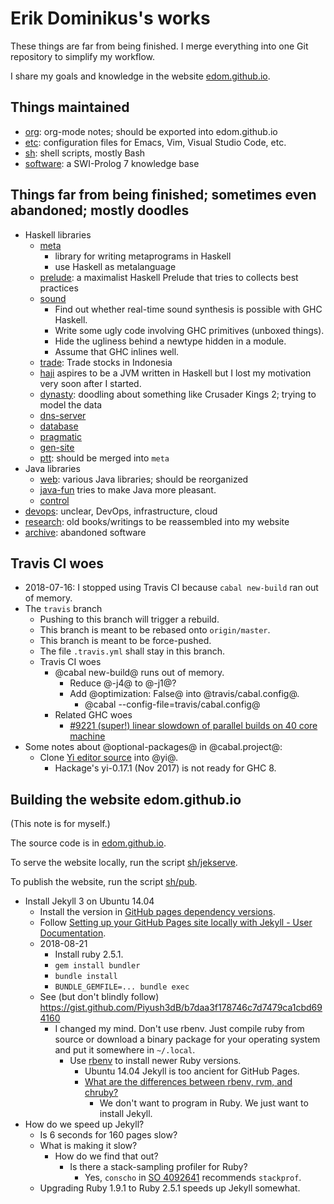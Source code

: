 # Erik Dominikus's works

These things are far from being finished.
I merge everything into one Git repository to simplify my workflow.

I share my goals and knowledge in the website [edom.github.io](https://edom.github.io/).

## Things maintained

- [org](org/): org-mode notes; should be exported into edom.github.io
- [etc](etc/): configuration files for Emacs, Vim, Visual Studio Code, etc.
- [sh](sh/): shell scripts, mostly Bash
- [software](software/): a SWI-Prolog 7 knowledge base

## Things far from being finished; sometimes even abandoned; mostly doodles

- Haskell libraries
    - [meta](meta/)
        - library for writing metaprograms in Haskell
        - use Haskell as metalanguage
    - [prelude](prelude/): a maximalist Haskell Prelude that tries to collects best practices
    - [sound](sound/)
        - Find out whether real-time sound synthesis is possible with GHC Haskell.
        - Write some ugly code involving GHC primitives (unboxed things).
        - Hide the ugliness behind a newtype hidden in a module.
        - Assume that GHC inlines well.
    - [trade](trade/): Trade stocks in Indonesia
    - [haji](haji/) aspires to be a JVM written in Haskell but I lost my motivation very soon after I started.
    - [dynasty](dynasty/): doodling about something like Crusader Kings 2; trying to model the data
    - [dns-server](dns-server/)
    - [database](database/)
    - [pragmatic](pragmatic/)
    - [gen-site](gen-site/)
    - [ptt](ptt/): should be merged into `meta`
- Java libraries
    - [web](web/): various Java libraries; should be reorganized
    - [java-fun](java-fun/) tries to make Java more pleasant.
    - [control](control/)
- [devops](devops/): unclear, DevOps, infrastructure, cloud
- [research](research/): old books/writings to be reassembled into my website
- [archive](archive/): abandoned software

## Travis CI woes

- 2018-07-16: I stopped using Travis CI because `cabal new-build` ran out of memory.
- The `travis` branch
    - Pushing to this branch will trigger a rebuild.
    - This branch is meant to be rebased onto `origin/master`.
    - This branch is meant to be force-pushed.
    - The file `.travis.yml` shall stay in this branch.
    - Travis CI woes
        - @cabal new-build@ runs out of memory.
            - Reduce @-j4@ to @-j1@?
            - Add @optimization: False@ into @travis/cabal.config@.
                - @cabal --config-file=travis/cabal.config@
        - Related GHC woes
            - [#9221 (super!) linear slowdown of parallel builds on 40 core machine](https://ghc.haskell.org/trac/ghc/ticket/9221)
- Some notes about @optional-packages@ in @cabal.project@:
    - Clone [Yi editor source](https://github.com/yi-editor/yi) into @yi@.
        - Hackage's yi-0.17.1 (Nov 2017) is not ready for GHC 8.

## Building the website edom.github.io

(This note is for myself.)

The source code is in [edom.github.io](edom.github.io/).

To serve the website locally, run the script [sh/jekserve](sh/jekserve).

To publish the website, run the script [sh/pub](sh/pub).

- Install Jekyll 3 on Ubuntu 14.04
    - Install the version in [GitHub pages dependency versions](https://pages.github.com/versions/).
    - Follow [Setting up your GitHub Pages site locally with Jekyll - User Documentation](https://help.github.com/articles/setting-up-your-github-pages-site-locally-with-jekyll/).
    - 2018-08-21
        - Install ruby 2.5.1.
        - `gem install bundler`
        - `bundle install`
        - `BUNDLE_GEMFILE=... bundle exec`
    - See (but don't blindly follow) https://gist.github.com/Piyush3dB/b7daa3f178746c7d7479ca1cbd694160
        - I changed my mind.
        Don't use rbenv.
        Just compile ruby from source or download a binary package for your operating system and put it somewhere in `~/.local`.
            - Use [rbenv](https://github.com/rbenv/rbenv) to install newer Ruby versions.
                - Ubuntu 14.04 Jekyll is too ancient for GitHub Pages.
                - [What are the differences between rbenv, rvm, and chruby?](https://stackoverflow.com/questions/22153521/what-are-the-differences-between-rbenv-rvm-and-chruby)
                    - We don't want to program in Ruby.
                    We just want to install Jekyll.
- How do we speed up Jekyll?
    - Is 6 seconds for 160 pages slow?
    - What is making it slow?
        - How do we find that out?
            - Is there a stack-sampling profiler for Ruby?
                - Yes, `conscho` in [SO 4092641](https://stackoverflow.com/questions/4092641/profiling-ruby-code) recommends `stackprof`.
    - Upgrading Ruby 1.9.1 to Ruby 2.5.1 speeds up Jekyll somewhat.
